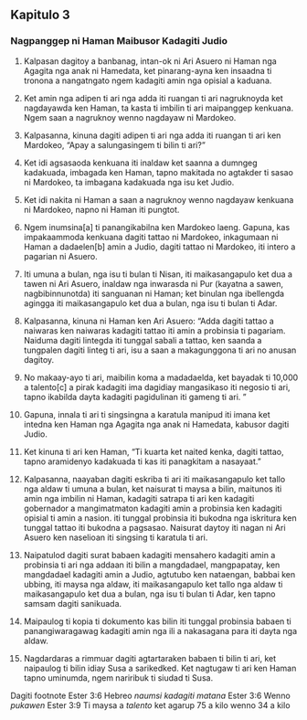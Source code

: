 Kapitulo 3
----------

### Nagpanggep ni Haman Maibusor Kadagiti Judio

1. Kalpasan dagitoy a banbanag, intan-ok ni Ari Asuero ni Haman nga Agagita nga anak ni Hamedata, ket pinarang-ayna ken insaadna ti tronona a nangatngato ngem kadagiti amin nga opisial a kaduana.
2. Ket amin nga adipen ti ari nga adda iti ruangan ti ari nagruknoyda ket nagdayawda ken Haman, ta kasta ti imbilin ti ari maipanggep kenkuana. Ngem saan a nagruknoy wenno nagdayaw ni Mardokeo.
3. Kalpasanna, kinuna dagiti adipen ti ari nga adda iti ruangan ti ari ken Mardokeo, “Apay a salungasingem ti bilin ti ari?”
4. Ket idi agsasaoda kenkuana iti inaldaw ket saanna a dumngeg kadakuada, imbagada ken Haman, tapno makitada no agtakder ti sasao ni Mardokeo, ta imbagana kadakuada nga isu ket Judio.
5. Ket idi nakita ni Haman a saan a nagruknoy wenno nagdayaw kenkuana ni Mardokeo, napno ni Haman iti pungtot.
6. Ngem inumsina[a] ti panangikabilna ken Mardokeo laeng. Gapuna, kas impakaammoda kenkuana dagiti tattao ni Mardokeo, inkagumaan ni Haman a dadaelen[b] amin a Judio, dagiti tattao ni Mardokeo, iti intero a pagarian ni Asuero.

7. Iti umuna a bulan, nga isu ti bulan ti Nisan, iti maikasangapulo ket dua a tawen ni Ari Asuero, inaldaw nga inwarasda ni Pur (kayatna a sawen, nagbibinnunotda) iti sanguanan ni Haman; ket binulan nga ibellengda agingga iti maikasangapulo ket dua a bulan, nga isu ti bulan ti Adar.
8. Kalpasanna, kinuna ni Haman ken Ari Asuero: “Adda dagiti tattao a naiwaras ken naiwaras kadagiti tattao iti amin a probinsia ti pagariam. Naiduma dagiti lintegda iti tunggal sabali a tattao, ken saanda a tungpalen dagiti linteg ti ari, isu a saan a makagunggona ti ari no anusan dagitoy.
9. No makaay-ayo ti ari, maibilin koma a madadaelda, ket bayadak ti 10,000 a talento[c] a pirak kadagiti ima dagidiay mangasikaso iti negosio ti ari, tapno ikabilda dayta kadagiti pagidulinan iti gameng ti ari. ”
10. Gapuna, innala ti ari ti singsingna a karatula manipud iti imana ket intedna ken Haman nga Agagita nga anak ni Hamedata, kabusor dagiti Judio.
11. Ket kinuna ti ari ken Haman, “Ti kuarta ket naited kenka, dagiti tattao, tapno aramidenyo kadakuada ti kas iti panagkitam a nasayaat.”

12. Kalpasanna, naayaban dagiti eskriba ti ari iti maikasangapulo ket tallo nga aldaw ti umuna a bulan, ket naisurat ti maysa a bilin, maitunos iti amin nga imbilin ni Haman, kadagiti satrapa ti ari ken kadagiti gobernador a mangimatmaton kadagiti amin a probinsia ken kadagiti opisial ti amin a nasion. iti tunggal probinsia iti bukodna nga iskritura ken tunggal tattao iti bukodna a pagsasao. Naisurat daytoy iti nagan ni Ari Asuero ken naselioan iti singsing ti karatula ti ari.
13. Naipatulod dagiti surat babaen kadagiti mensahero kadagiti amin a probinsia ti ari nga addaan iti bilin a mangdadael, mangpapatay, ken mangdadael kadagiti amin a Judio, agtutubo ken nataengan, babbai ken ubbing, iti maysa nga aldaw, iti maikasangapulo ket tallo nga aldaw ti maikasangapulo ket dua a bulan, nga isu ti bulan ti Adar, ken tapno samsam dagiti sanikuada.
14. Maipaulog ti kopia ti dokumento kas bilin iti tunggal probinsia babaen ti panangiwaragawag kadagiti amin nga ili a nakasagana para iti dayta nga aldaw.
15. Nagdardaras a rimmuar dagiti agtartaraken babaen ti bilin ti ari, ket naipaulog ti bilin idiay Susa a sarikedked. Ket nagtugaw ti ari ken Haman tapno uminumda, ngem nariribuk ti siudad ti Susa.

Dagiti footnote
Ester 3:6 Hebreo *naumsi kadagiti matana*
Ester 3:6 Wenno *pukawen*
Ester 3:9 Ti maysa a *talento* ket agarup 75 a kilo wenno 34 a kilo